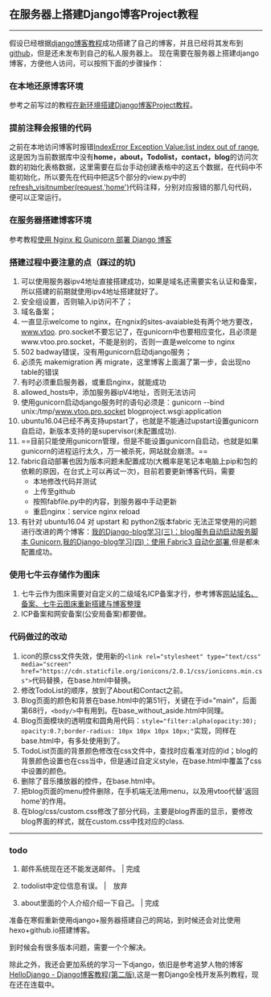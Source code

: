 ## 在服务器上搭建Django博客Project教程
---
假设已经根据[django博客教程]()成功搭建了自己的博客，并且已经将其发布到[github]()，但是还未发布到自己的私人服务器上。
现在需要在服务器上搭建django博客，方便他人访问，可以按照下面的步骤操作：

### 在本地还原博客环境
参考之前写过的教程[在新环境搭建Django博客Project教程]()。

### 提前注释会报错的代码
之前在本地访问博客时报错[IndexError Exception Value:list index out of range](),这是因为当前数据库中没有**home，about，Todolist，contact，blog**的访问次数的初始化表格数据，这里需要在后台手动创建表格中的这五个数据，在代码中不能初始化，所以要先在代码中把这5个部分的view.py中的[refresh_visitnumber(request,'home')]()代码注释，分别对应报错的那几句代码，便可以正常运行。

### 在服务器搭建博客环境
参考教程[使用 Nginx 和 Gunicorn 部署 Django 博客](https://www.zmrenwu.com/courses/django-blog-tutorial/materials/15/)

### 搭建过程中要注意的点（踩过的坑)

1. 可以使用服务器ipv4地址直接搭建成功，如果是域名还需要实名认证和备案，所以搭建的前期就使用ipv4地址搭建就好了。
2. 安全组设置，否则输入ip访问不了；
3. 域名备案；
4. 一直显示welcome to nginx，在ngnix的sites-avaiable处有两个地方要改，www.vtoo. pro.socket不要忘记了，在gunicorn中也要相应变化，且必须是www.vtoo.pro.socket，不能是别的，否则一直是welcome to nginx
5. 502 badway错误，没有用gunicorn启动django服务；
6. 必须先 makemigration 再 migrate，这里博客上面漏了第一步，会出现no table的错误
7. 有时必须重启服务器，或重启nginx，就能成功
8. allowed_hosts中，添加服务器ipV4地址，否则无法访问
9. 使用gunicorn启动django服务时的语句必须是：gunicorn --bind unix:/tmp/www.vtoo.pro.socket blogproject.wsgi:application
10. ubuntu16.04已经不再支持upstart了，也就是不能通过upstart设置gunicorn自启动，新版本支持的是supervisor(未配置成功).
11. ==目前只能使用gunicorn管理，但是不能设置gunicorn自启动，也就是如果gunicorn的进程运行太久，万一被杀死，网站就会崩溃。==
12. fabric自动部署也因为版本问题未配置成功(大概率是笔记本电脑上pip和包的依赖的原因，在台式上可以再试一次)，目前若要更新博客代码，需要
	- 本地修改代码并测试
	- 上传至github
	- 按照fabfile.py中的内容，到服务器中手动更新
	- 重启nginx：service nginx reload
13. 有针对 ubuntu16.04 对 upstart 和 python2版本fabric 无法正常使用的问题进行改进的两个博客：[我的Django-blog学习(三)：blog服务自动启动服务脚本 Gunicorn](https://blog.csdn.net/qq_41854273/article/details/83343053),[我的Django-blog学习(四)：使用 Fabric3 自动化部署](https://blog.csdn.net/qq_41854273/article/details/83344255),但是都未配置成功。

### 使用七牛云存储作为图床

1. 七牛云作为图床需要对自定义的二级域名ICP备案才行，参考博客[网站域名、备案、七牛云图床重新搭建与博客整理](https://www.jianshu.com/p/ebed904d852d)
2. ICP备案和网安备案(公安局备案)都要做。

### 代码做过的改动

1. icon的原css文件失效，使用新的`<link rel="stylesheet" type="text/css" media="screen" href="https://cdn.staticfile.org/ionicons/2.0.1/css/ionicons.min.css">`代码替换，在base.html中替换。
2. 修改TodoList的顺序，放到了About和Contact之前。
3. Blog页面的颜色和背景在base.html中的第51行，关键在于id="main"，后面第68行，`<body/>`中有用到。在base_without_aside.html中同理。
4. Blog页面模块的透明度和圆角用代码：`style="filter:alpha(opacity:30); opacity:0.7;border-radius: 10px 10px 10px 10px;"`实现，同样在base.html中，有多处使用到了。
5. TodoList页面的背景颜色修改在css文件中，查找时应看准对应的id；blog的背景颜色设置也在css当中，但是通过自定义style，在base.html中覆盖了css中设置的颜色。
6. 删除了音乐播放器的控件，在base.html中。
7. 把blog页面的menu控件删除，在手机端无法用menu，以及用vtoo代替'返回home'的作用。
8. 在blog/css/custom.css修改了部分代码，主要是blog界面的显示，要修改blog界面的样式，就在custom.css中找对应的class.

------
### todo

1. 邮件系统现在还不能发送邮件。   |   完成

2. todolist中定位信息有误。		|　放弃

3. about里面的个人介绍介绍一下自己。	| 完成

准备在寒假重新使用django+服务器搭建自己的网站，到时候还会对比使用hexo+github.io搭建博客。

到时候会有很多版本问题，需要一个个解决。

除此之外，我还会更加系统的学习一下django，依旧是参考追梦人物的博客[HelloDjango - Django博客教程(第二版)](https://www.zmrenwu.com/courses/hellodjango-blog-tutorial/),这是一套Django全栈开发系列教程，现在还在连载中。